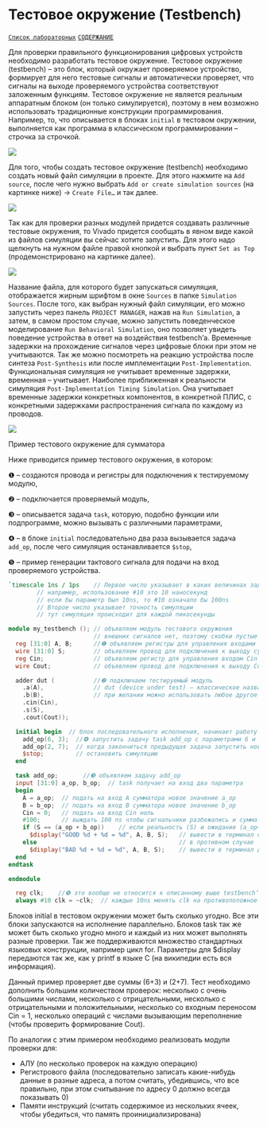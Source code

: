 # Тестовое окружение (Testbench)

[`Список лабораторных`](../Labs/README.md) [`СОДЕРЖАНИЕ`](../README.md)

Для проверки правильного функционирования цифровых устройств необходимо разработать тестовое окружение. Тестовое окружение (testbench) – это блок, который окружает проверяемое устройство, формирует для него тестовые сигналы и автоматически проверяет, что сигналы на выходе проверяемого устройства соответствуют заложенным функциям. Тестовое окружение не является реальным аппаратным блоком (он только симулируется), поэтому в нем возможно использовать традиционные конструкции программирования. Например, то, что описывается в блоках `initial` в тестовом окружении, выполняется как программа в классическом программировании – строчка за строчкой.

![](../../technical/Other/Pic/tb_1.png)

Для того, чтобы создать тестовое окружение (testbench) необходимо создать новый файл симуляции в проекте. Для этого нажмите на `Add source`, после чего нужно выбрать `Add or create simulation sources` (на картинке ниже) → `Create File…` и так далее.

![](../../technical/Other/Pic/tb_2.png)

Так как для проверки разных модулей придется создавать различные тестовые окружения, то Vivado придется сообщать в явном виде какой из файлов симуляции вы сейчас хотите запустить. Для этого надо щелкнуть на нужном файле правой кнопкой и выбрать пункт `Set as Top` (продемонстрировано на картинке далее).

![](../../technical/Other/Pic/tb_3.png)

Название файла, для которого будет запускаться симуляция, отображается жирным шрифтом в окне `Sources` в папке `Simulation Sources`. После того, как выбран нужный файл симуляции, его можно запустить через панель `PROJECT MANAGER`, нажав на `Run Simulation`, а затем, в самом простом случае, можно запустить поведенческое моделирование `Run Behavioral Simulation`, оно позволяет увидеть поведение устройства в ответ на воздействия testbench’а. Временные задержки на прохождение сигналов через цифровые блоки при этом не учитываются. Так же можно посмотреть на реакцию устройства после синтеза `Post-Synthesis` или после имплементации `Post-Implementation`. Функциональная симуляция не учитывает временные задержки, временная – учитывает. Наиболее приближенная к реальности симуляция `Post-Implementation Timing Simulation`. Она учитывает временные задержки конкретных компонентов, в конкретной ПЛИС, с конкретными задержками распространения сигнала по каждому из проводов.

![](../../technical/Other/Pic/tb_4.png)

Пример тестового окружение для сумматора

Ниже приводится пример тестового окружения, в котором:

❶ – создаются провода и регистры для подключения к тестируемому модулю,

❷ – подключается проверяемый модуль, 

❸ – описывается задача `task`, которую, подобно функции или подпрограмме, можно вызывать с различными параметрами,

❹ – в блоке `initial` последовательно два раза вызывается задача `add_op`, после чего симуляция останавливается `$stop`,

❺ – пример генерации тактового сигнала для подачи на вход проверяемого устройства.


``` verilog
`timescale 1ns / 1ps	// Первое число указывает в каких величинах задержка
        // например, использование #10 это 10 наносекунд
        // если бы параметр был 10ns, то #10 означало бы 100ns
        // Второе число указывает точность симуляции
        // тут симуляция происходит для каждой пикосекунды

module my_testbench ();	// объявляем модуль тестового окружения
                        // внешних сигналов нет, поэтому скобки пустые
  reg [31:0] A, B;      //❶ объявляем регистры для управления входами сумматора
  wire [31:0] S;        // объявляем провод для подключения к выходу суммы
  reg Cin;              // объявляем регистр для управления входом Cin
  wire Cout;            // объявляем провод для подключения к выходу Cout

  adder dut (           //❷ подключаем тестируемый модуль
    .a(A),              // dut (device under test) – классическое название тестируемого модуля,
    .b(B),              // при желании можно использовать любое другое имя
    .cin(Cin),
    .s(S),
    .cout(Cout));

  initial begin  // блок последовательного исполнения, начинает работу с момента времени 0
    add_op(6, 3);  //❹ запустить задачу task add_op с параметрами 6 и 3
    add_op(2, 7);  // когда закончиться предыдущая задача запустить новую
    $stop;         // остановить симуляцию
  end

  task add_op;       //❸ объявляем задачу add_op
  input [31:0] a_op, b_op;  // task получает на вход два параметра
  begin
    A = a_op;  // подать на вход A сумматора новое значение a_op
    B = b_op;  // подать на вход B сумматора новое значение b_op
    Cin = 0;   // подать на вход Cin ноль
    #100;      // выждать 100 ns чтобы сигнальчики разбежались и сумматор успел посчитать
    if (S == (a_op + b_op))    // если реальность (S) и ожидание (a_op+b_op) совпадают, то
      $display("GOOD %d + %d = %d", A, B, S);	// вывести в терминал сообщение good
    else                                        // в противном случае
      $display("BAD %d + %d = %d", A, B, S);    // вывести в терминал другое сообщение
  end
endtask

endmodule 
```

``` verilog
  reg clk;    //❺ это вообще не относится к описанному выше testbench’у
  always #10 clk = ~clk;  // каждые 10ns менять clk на противоположное значение
```

Блоков initial в тестовом окружении может быть сколько угодно. Все эти блоки запускаются на исполнение параллельно. Блоков task так же может быть сколько угодно много и каждый из них может выполнять разные проверки. Так же поддерживаются множество стандартных языковых конструкции, например цикл for. Параметры для $display передаются так же, как у printf в языке C (на википедии есть вся информация).

Данный пример проверяет две суммы (6+3) и (2+7). Тест необходимо дополнить большим количеством проверок: несколько с очень большими числами, несколько с отрицательными, несколько с отрицательными и положительными, несколько со входным переносом Cin = 1, несколько операций с числами вызывающим переполнение (чтобы проверить формирование Cout).

По аналогии с этим примером необходимо реализовать модули проверки для:
- АЛУ (по несколько проверок на каждую операцию)
- Регистрового файла (последовательно записать какие-нибудь данные в разные адреса, а потом считать, убедившись, что все правильно, при этом считывание по адресу 0 должно всегда показывать 0)
- Памяти инструкций (считать содержимое из нескольких ячеек, чтобы убедиться, что память проинициализирована)
